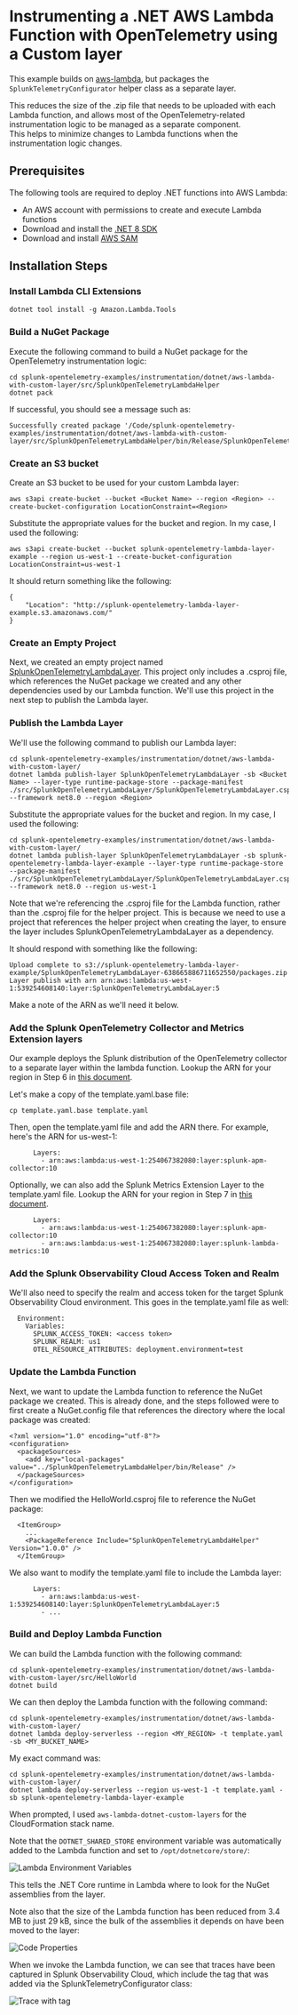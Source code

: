 # Instrumenting a .NET AWS Lambda Function with OpenTelemetry using a Custom layer

This example builds on [aws-lambda](../aws-lambda/), but packages the `SplunkTelemetryConfigurator`
helper class as a separate layer.  

This reduces the size of the .zip file that needs to be uploaded with each Lambda function, and 
allows most of the OpenTelemetry-related instrumentation logic to be managed as a separate component.  
This helps to minimize changes to Lambda functions when the instrumentation logic changes. 

## Prerequisites 

The following tools are required to deploy .NET functions into AWS Lambda: 

* An AWS account with permissions to create and execute Lambda functions
* Download and install the [.NET 8 SDK](https://dotnet.microsoft.com/en-us/download/dotnet/8.0)
* Download and install [AWS SAM](https://docs.aws.amazon.com/serverless-application-model/latest/developerguide/install-sam-cli.html)

## Installation Steps 

### Install Lambda CLI Extensions

````
dotnet tool install -g Amazon.Lambda.Tools
````

### Build a NuGet Package 

Execute the following command to build a NuGet package for the 
OpenTelemetry instrumentation logic: 

````
cd splunk-opentelemetry-examples/instrumentation/dotnet/aws-lambda-with-custom-layer/src/SplunkOpenTelemetryLambdaHelper
dotnet pack 
````

If successful, you should see a message such as: 

````
Successfully created package '/Code/splunk-opentelemetry-examples/instrumentation/dotnet/aws-lambda-with-custom-layer/src/SplunkOpenTelemetryLambdaHelper/bin/Release/SplunkOpenTelemetryLambdaHelper.1.0.0.nupkg'.
````

### Create an S3 bucket

Create an S3 bucket to be used for your custom Lambda layer:

````
aws s3api create-bucket --bucket <Bucket Name> --region <Region> --create-bucket-configuration LocationConstraint=<Region>
````

Substitute the appropriate values for the bucket and region. In my case, I used the following: 

````
aws s3api create-bucket --bucket splunk-opentelemetry-lambda-layer-example --region us-west-1 --create-bucket-configuration LocationConstraint=us-west-1
````

It should return something like the following: 

````
{
    "Location": "http://splunk-opentelemetry-lambda-layer-example.s3.amazonaws.com/"
}
````

### Create an Empty Project

Next, we created an empty project named [SplunkOpenTelemetryLambdaLayer](./src/SplunkOpenTelemetryLambdaLayer). 
This project only includes a .csproj file, which references the NuGet package we created and any other 
dependencies used by our Lambda function. We'll use this project in the next step to publish the Lambda layer.

### Publish the Lambda Layer

We'll use the following command to publish our Lambda layer: 

````
cd splunk-opentelemetry-examples/instrumentation/dotnet/aws-lambda-with-custom-layer/
dotnet lambda publish-layer SplunkOpenTelemetryLambdaLayer -sb <Bucket Name> --layer-type runtime-package-store --package-manifest ./src/SplunkOpenTelemetryLambdaLayer/SplunkOpenTelemetryLambdaLayer.csproj --framework net8.0 --region <Region>
````

Substitute the appropriate values for the bucket and region. In my case, I used the following: 

````
cd splunk-opentelemetry-examples/instrumentation/dotnet/aws-lambda-with-custom-layer/
dotnet lambda publish-layer SplunkOpenTelemetryLambdaLayer -sb splunk-opentelemetry-lambda-layer-example --layer-type runtime-package-store --package-manifest ./src/SplunkOpenTelemetryLambdaLayer/SplunkOpenTelemetryLambdaLayer.csproj --framework net8.0 --region us-west-1
````

Note that we're referencing the .csproj file for the Lambda function, rather than the .csproj file 
for the helper project.  This is because we need to use a project that references the helper project 
when creating the layer, to ensure the layer includes SplunkOpenTelemetryLambdaLayer as a dependency. 

It should respond with something like the following: 

````
Upload complete to s3://splunk-opentelemetry-lambda-layer-example/SplunkOpenTelemetryLambdaLayer-638665886711652550/packages.zip
Layer publish with arn arn:aws:lambda:us-west-1:539254608140:layer:SplunkOpenTelemetryLambdaLayer:5
````

Make a note of the ARN as we'll need it below. 

### Add the Splunk OpenTelemetry Collector and Metrics Extension layers

Our example deploys the Splunk distribution of the OpenTelemetry collector
to a separate layer within the lambda function.  Lookup the ARN for your
region in Step 6 in [this document](https://docs.splunk.com/observability/en/gdi/get-data-in/serverless/aws/otel-lambda-layer/instrumentation/lambda-language-layers.html#install-the-aws-lambda-layer-for-your-language).

Let's make a copy of the template.yaml.base file:

````
cp template.yaml.base template.yaml
````

Then, open the template.yaml file and add the ARN there.  For example,
here's the ARN for us-west-1:

````
      Layers:
        - arn:aws:lambda:us-west-1:254067382080:layer:splunk-apm-collector:10
````

Optionally, we can also add the Splunk Metrics Extension Layer to the template.yaml file.
Lookup the ARN for your
region in Step 7 in [this document](https://docs.splunk.com/observability/en/gdi/get-data-in/serverless/aws/otel-lambda-layer/instrumentation/lambda-language-layers.html#install-the-aws-lambda-layer-for-your-language).

````
      Layers:
        - arn:aws:lambda:us-west-1:254067382080:layer:splunk-apm-collector:10
        - arn:aws:lambda:us-west-1:254067382080:layer:splunk-lambda-metrics:10
````

### Add the Splunk Observability Cloud Access Token and Realm

We'll also need to specify the realm and access token for the target
Splunk Observability Cloud environment.  This goes in the template.yaml
file as well:

````
  Environment: 
    Variables:
      SPLUNK_ACCESS_TOKEN: <access token>
      SPLUNK_REALM: us1
      OTEL_RESOURCE_ATTRIBUTES: deployment.environment=test
````

### Update the Lambda Function 

Next, we want to update the Lambda function to reference the NuGet package we
created.  This is already done, and the steps followed were to first create a
NuGet.config file that references the directory where the local package
was created:

````
<?xml version="1.0" encoding="utf-8"?>
<configuration>
  <packageSources>
    <add key="local-packages" value="../SplunkOpenTelemetryLambdaHelper/bin/Release" />
  </packageSources>
</configuration>
````

Then we modified the HelloWorld.csproj file to reference the NuGet package:

````
  <ItemGroup>
    ...
    <PackageReference Include="SplunkOpenTelemetryLambdaHelper" Version="1.0.0" />
  </ItemGroup>
````

We also want to modify the template.yaml file to include the Lambda layer: 

````
      Layers:
        - arn:aws:lambda:us-west-1:539254608140:layer:SplunkOpenTelemetryLambdaLayer:5
        - ...
````

### Build and Deploy Lambda Function

We can build the Lambda function with the following command: 

````
cd splunk-opentelemetry-examples/instrumentation/dotnet/aws-lambda-with-custom-layer/src/HelloWorld
dotnet build
````

We can then deploy the Lambda function with the following command: 

````
cd splunk-opentelemetry-examples/instrumentation/dotnet/aws-lambda-with-custom-layer/
dotnet lambda deploy-serverless --region <MY_REGION> -t template.yaml -sb <MY_BUCKET_NAME>
````

My exact command was: 

````
cd splunk-opentelemetry-examples/instrumentation/dotnet/aws-lambda-with-custom-layer/
dotnet lambda deploy-serverless --region us-west-1 -t template.yaml -sb splunk-opentelemetry-lambda-layer-example
````

When prompted, I used `aws-lambda-dotnet-custom-layers` for the CloudFormation stack name. 

Note that the `DOTNET_SHARED_STORE` environment variable was automatically added to the Lambda function 
and set to `/opt/dotnetcore/store/`: 

![Lambda Environment Variables](./images/environment-variables.png)

This tells the .NET Core runtime in Lambda where to look for the NuGet assemblies from the layer.

Note also that the size of the Lambda function has been reduced from 3.4 MB to just 29 kB, since the bulk of the 
assemblies it depends on have been moved to the layer: 

![Code Properties](./images/code-properties.png)

When we invoke the Lambda function, we can see that traces have been captured in Splunk Observability Cloud, 
which include the tag that was added via the SplunkTelemetryConfigurator class: 

![Trace with tag](./images/trace.png)